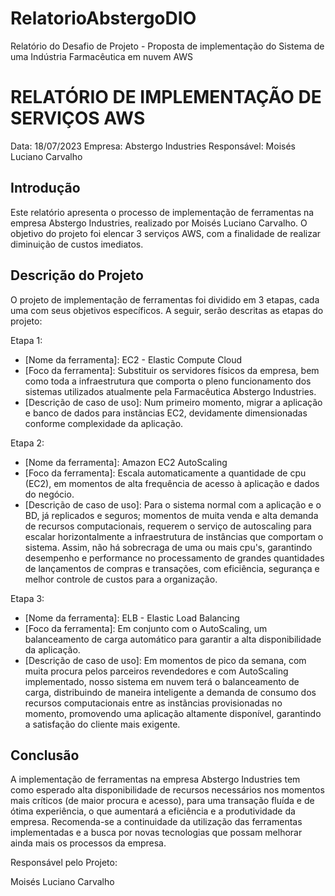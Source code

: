 # RelatorioAbstergoDIO
Relatório do Desafio de Projeto - Proposta de implementação do Sistema de uma Indústria Farmacêutica em nuvem AWS

# RELATÓRIO DE IMPLEMENTAÇÃO DE SERVIÇOS AWS

Data: 18/07/2023
Empresa: Abstergo Industries 
Responsável: Moisés Luciano Carvalho

## Introdução
Este relatório apresenta o processo de implementação de ferramentas na empresa Abstergo Industries, realizado por Moisés Luciano Carvalho. O objetivo do projeto foi elencar 3 serviços AWS, com a finalidade de realizar diminuição de custos imediatos.

## Descrição do Projeto
O projeto de implementação de ferramentas foi dividido em 3 etapas, cada uma com seus objetivos específicos. A seguir, serão descritas as etapas do projeto:

Etapa 1: 
- [Nome da ferramenta]: EC2 - Elastic Compute Cloud
- [Foco da ferramenta]: Substituir os servidores físicos da empresa, bem como toda a infraestrutura que comporta o pleno funcionamento dos sistemas utilizados atualmente pela Farmacêutica Abstergo Industries.
- [Descrição de caso de uso]: Num primeiro momento, migrar a aplicação e banco de dados para instãncias EC2, devidamente dimensionadas conforme complexidade da aplicação.

Etapa 2: 
- [Nome da ferramenta]: Amazon EC2 AutoScaling
- [Foco da ferramenta]: Escala automaticamente a quantidade de cpu (EC2), em momentos de alta frequência de acesso à aplicação e dados do negócio.
- [Descrição de caso de uso]: Para o sistema normal com a aplicação e o BD, já replicados e seguros; momentos de muita venda e alta demanda de recursos computacionais, requerem o serviço de autoscaling para escalar horizontalmente a infraestrutura de instâncias que comportam o sistema. Assim, não há sobrecraga de uma ou mais cpu's, garantindo desempenho e performance no processamento de grandes quantidades de lançamentos de compras e transações, com eficiência, segurança e melhor controle de custos para a organização.

Etapa 3: 
- [Nome da ferramenta]: ELB - Elastic Load Balancing 
- [Foco da ferramenta]: Em conjunto com o AutoScaling, um balanceamento de carga automático para garantir a alta disponibilidade da aplicação.
- [Descrição de caso de uso]: Em momentos de pico da semana, com muita procura pelos parceiros revendedores e com AutoScaling implementado, nosso sistema em nuvem terá o balanceamento de carga, distribuindo de maneira inteligente a demanda de consumo dos recursos computacionais entre as instãncias provisionadas no momento, promovendo uma aplicação altamente disponível, garantindo a satisfação do cliente mais exigente.

## Conclusão
A implementação de ferramentas na empresa Abstergo Industries tem como esperado alta disponibilidade de recursos necessários nos momentos mais críticos (de maior procura e acesso), para uma transação fluída e de ótima experiência, o que aumentará a eficiência e a produtividade da empresa. Recomenda-se a continuidade da utilização das ferramentas implementadas e a busca por novas tecnologias que possam melhorar ainda mais os processos da empresa.



Responsável pelo Projeto:

Moisés Luciano Carvalho
